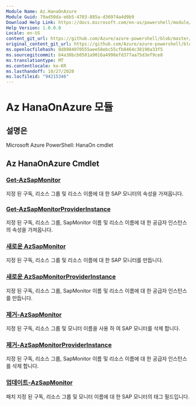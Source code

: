 ```yaml
---
Module Name: Az.HanaOnAzure
Module Guid: 79ad50da-e6b5-4703-885a-d36974a4d9b9
Download Help Link: https://docs.microsoft.com/en-us/powershell/module/az.hanaonazure
Help Version: 1.0.0.0
Locale: en-US
content_git_url: https://github.com/Azure/azure-powershell/blob/master/src/HanaOnAzure/help/Az.HanaOnAzure.md
original_content_git_url: https://github.com/Azure/azure-powershell/blob/master/src/HanaOnAzure/help/Az.HanaOnAzure.md
ms.openlocfilehash: 8d8984070555aee58ebc55cfb8464c38190a33f5
ms.sourcegitcommit: b4a38bcb0501a9016a4998efd377aa75d3ef9ce8
ms.translationtype: MT
ms.contentlocale: ko-KR
ms.lasthandoff: 10/27/2020
ms.locfileid: "94215346"
---
```

# Az HanaOnAzure 모듈
## 설명은
Microsoft Azure PowerShell: HanaOn cmdlet

## Az HanaOnAzure Cmdlet
### [Get-AzSapMonitor](Get-AzSapMonitor.md)
지정 된 구독, 리소스 그룹 및 리소스 이름에 대 한 SAP 모니터의 속성을 가져옵니다.

### [Get-AzSapMonitorProviderInstance](Get-AzSapMonitorProviderInstance.md)
지정 된 구독, 리소스 그룹, SapMonitor 이름 및 리소스 이름에 대 한 공급자 인스턴스의 속성을 가져옵니다.

### [새로운 AzSapMonitor](New-AzSapMonitor.md)
지정 된 구독, 리소스 그룹 및 리소스 이름에 대 한 SAP 모니터를 만듭니다.

### [새로운 AzSapMonitorProviderInstance](New-AzSapMonitorProviderInstance.md)
지정 된 구독, 리소스 그룹, SapMonitor 이름 및 리소스 이름에 대 한 공급자 인스턴스를 만듭니다.

### [제거-AzSapMonitor](Remove-AzSapMonitor.md)
지정 된 구독, 리소스 그룹 및 모니터 이름을 사용 하 여 SAP 모니터를 삭제 합니다.

### [제거-AzSapMonitorProviderInstance](Remove-AzSapMonitorProviderInstance.md)
지정 된 구독, 리소스 그룹, SapMonitor 이름 및 리소스 이름에 대 한 공급자 인스턴스를 삭제 합니다.

### [업데이트-AzSapMonitor](Update-AzSapMonitor.md)
패치 지정 된 구독, 리소스 그룹 및 모니터 이름에 대 한 SAP 모니터의 태그 필드입니다.

